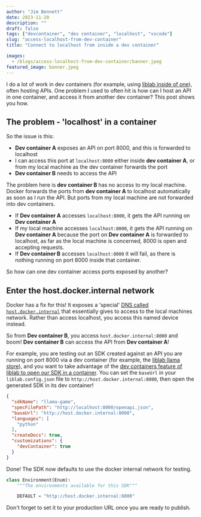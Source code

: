 ```yaml
---
author: "Jim Bennett"
date: 2023-11-20
description: ""
draft: false
tags: ["devcontainer", "dev container", "localhost", "vscode"]
slug: "access-localhost-from-dev-container"
title: "Connect to localhost from inside a dev container"

images:
  - /blogs/access-localhost-from-dev-container/banner.jpeg
featured_image: banner.jpeg
---
```


I do a lot of work in dev containers (for example, using [liblab inside of one](/blogs/liblab-in-a-devcontainer/)), often hosting APIs. One problem I used to often hit is how can I host an API in one container, and access it from another dev container? This post shows you how.

## The problem - 'localhost' in a container

So the issue is this:

- **Dev container A** exposes an API on port 8000, and this is forwarded to localhost
- I can access this port at `localhost:8000` either inside **dev container A**, or from my local machine as the dev container forwards the port
- **Dev container B** needs to access the API

The problem here is **dev container B** has no access to my local machine. Docker forwards the ports from **dev container A** to localhost automatically as soon as I run the API. But ports from my local machine are not forwarded into dev containers.

- If **Dev container A** accesses `localhost:8000`, it gets the API running on **Dev container A**
- If my local machine accesses `localhost:8000`, it gets the API running on **Dev container A** because the port on **Dev container A** is forwarded to localhost, as far as the local machine is concerned, 8000 is open and accepting requests.
- If **Dev container B** accesses `localhost:8000` it will fail, as there is nothing running on port 8000 inside that container.

So how can one dev container access ports exposed by another?

## Enter the host.docker.internal network

Docker has a fix for this! It exposes a 'special' [DNS called `host.docker.internal`](https://docs.docker.com/desktop/networking/#i-want-to-connect-from-a-container-to-a-service-on-the-host) that essentially gives to access to the local machines network. Rather than access localhost, you access this named device instead.

So from **Dev container B**, you access `host.docker.internal:8000` and boom! **Dev container B** can access the API from **Dev container A**!

For example, you are testing out an SDK created against an API you are running on port 8000 via a dev container (for example, the [liblab llama store](https://github.com/liblaber/llama-store)), and you want to take advantage of the [dev containers feature of liblab to open our SDK in a container](https://developers.liblab.com/cli/config-file-overview-customizations/#devcontainer). You can set the `baseUrl` in your `liblab.config.json` file to `http://host.docker.internal:8000`, then open the generated SDK in its dev container!

```json
{
  "sdkName": "llama-game",
  "specFilePath": "http://localhost:8000/openapi.json",
  "baseUrl": "http://host.docker.internal:8000",
  "languages": [
    "python"
  ],
  "createDocs": true,
  "customizations": {
    "devContainer": true
  }
}
```

Done! The SDK now defaults to use the docker internal network for testing.

```python
class Environment(Enum):
    """The environments available for this SDK"""

    DEFAULT = "http://host.docker.internal:8000"
```

Don't forget to set it to your production URL once you are ready to publish.

